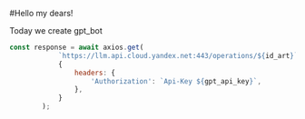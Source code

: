 #Hello my dears!

Today we create gpt_bot

```JavaScript
const response = await axios.get(
            `https://llm.api.cloud.yandex.net:443/operations/${id_art}`,
            {
                headers: {
                    'Authorization': `Api-Key ${gpt_api_key}`,
                },
            }
        );
```